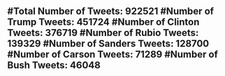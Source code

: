 #Total Number of Tweets: 922521 
#Number of Trump Tweets: 451724
#Number of Clinton Tweets: 376719
#Number of Rubio Tweets: 139329
#Number of Sanders Tweets: 128700
#Number of Carson Tweets: 71289
#Number of Bush Tweets: 46048
---
